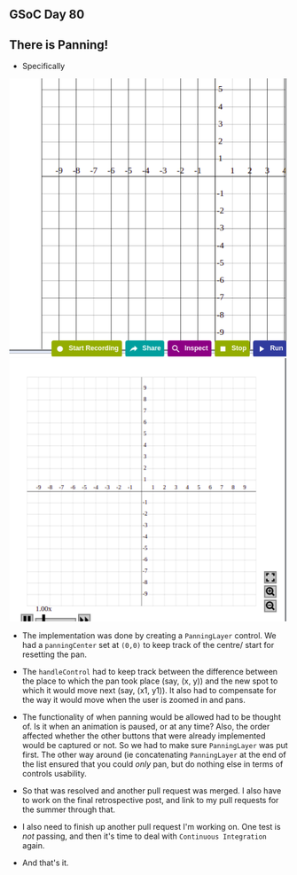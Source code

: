## GSoC Day 80

## There is Panning!
 - Specifically
 
<img src="/images/GSoc_/panning.png" width="500">

<img src="/images/GSoc_/panning1.png" width="500">

- The implementation was done by creating a ```PanningLayer``` control. 
  We had a ```panningCenter``` set at ```(0,0)``` to keep track of the centre/ start for resetting the pan.
  
- The ```handleControl``` had to keep track between the difference between the place to which the pan
  took place (say, (x, y)) and the new spot to which it would move next (say, (x1, y1)). It also had to
  compensate for the way it would move when the user is zoomed in and pans.
  
- The functionality of when panning would be allowed had to be thought of. Is it when an animation is paused,
  or at any time? Also, the order affected whether the other buttons that were already implemented would be
  captured or not. So we had to make sure ```PanningLayer``` was put first. The other way around (ie concatenating
  ```PanningLayer``` at the end of the list ensured that you could *only* pan, but do nothing else in terms of 
  controls usability. 
  
- So that was resolved and another pull request was merged. I also have to work on the final retrospective post,
  and link to my pull requests for the summer through that.
  
- I also need to finish up another pull request I'm working on. One test is *not* passing, and then it's time to
  deal with ```Continuous Integration``` again. 
  
- And that's it.
  
